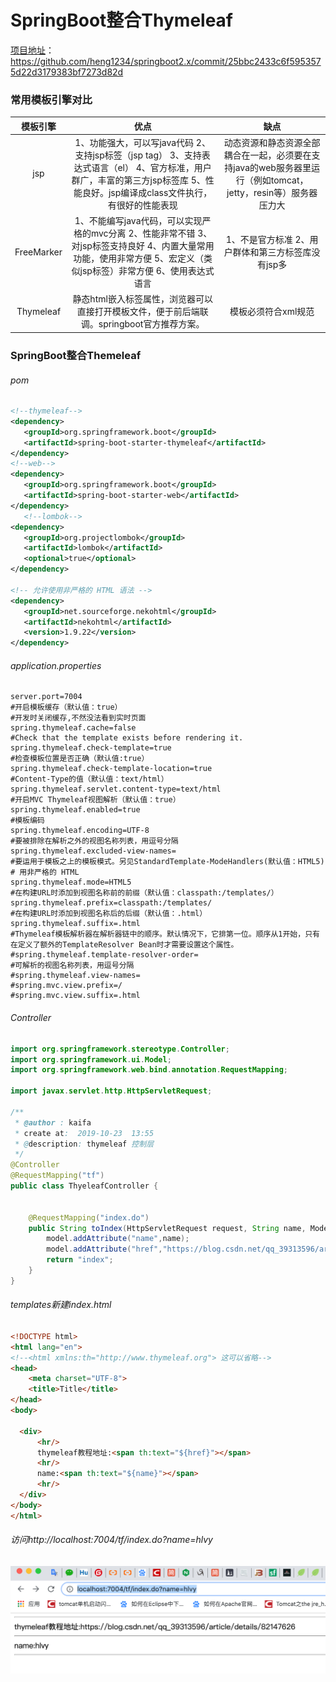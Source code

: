 # SpringBoot整合Thymeleaf

[项目地址](https://github.com/heng1234/springboot2.x/commit/25bbc2433c6f5953575d22d3179383bf7273d82d)：https://github.com/heng1234/springboot2.x/commit/25bbc2433c6f5953575d22d3179383bf7273d82d

### 常用模板引擎对比

|  模板引擎  |                             优点                             |                             缺点                             |
| :--------: | :----------------------------------------------------------: | :----------------------------------------------------------: |
|    jsp     | 1、功能强大，可以写java代码 2、支持jsp标签（jsp tag） 3、支持表达式语言（el） 4、官方标准，用户群广，丰富的第三方jsp标签库 5、性能良好。jsp编译成class文件执行，有很好的性能表现 | 动态资源和静态资源全部耦合在一起，必须要在支持java的web服务器里运行（例如tomcat，jetty，resin等）服务器压力大 |
| FreeMarker | 1、不能编写java代码，可以实现严格的mvc分离 2、性能非常不错 3、对jsp标签支持良好 4、内置大量常用功能，使用非常方便 5、宏定义（类似jsp标签）非常方便 6、使用表达式语言 |      1、不是官方标准 2、用户群体和第三方标签库没有jsp多      |
| Thymeleaf  | 静态html嵌入标签属性，浏览器可以直接打开模板文件，便于前后端联调。springboot官方推荐方案。 |                     模板必须符合xml规范                      |

### SpringBoot整合Themeleaf

###### pom

```xml
<!--thymeleaf-->
<dependency>
   <groupId>org.springframework.boot</groupId>
   <artifactId>spring-boot-starter-thymeleaf</artifactId>
</dependency>
<!--web-->
<dependency>
   <groupId>org.springframework.boot</groupId>
   <artifactId>spring-boot-starter-web</artifactId>
</dependency>
   <!--lombok-->
<dependency>
   <groupId>org.projectlombok</groupId>
   <artifactId>lombok</artifactId>
   <optional>true</optional>
</dependency>

<!-- 允许使用非严格的 HTML 语法 -->
<dependency>
   <groupId>net.sourceforge.nekohtml</groupId>
   <artifactId>nekohtml</artifactId>
   <version>1.9.22</version>
</dependency>
```

###### application.properties

```properties
server.port=7004
#开启模板缓存（默认值：true）
#开发时关闭缓存,不然没法看到实时页面
spring.thymeleaf.cache=false 
#Check that the template exists before rendering it.
spring.thymeleaf.check-template=true 
#检查模板位置是否正确（默认值:true）
spring.thymeleaf.check-template-location=true
#Content-Type的值（默认值：text/html）
spring.thymeleaf.servlet.content-type=text/html
#开启MVC Thymeleaf视图解析（默认值：true）
spring.thymeleaf.enabled=true
#模板编码
spring.thymeleaf.encoding=UTF-8
#要被排除在解析之外的视图名称列表，用逗号分隔
spring.thymeleaf.excluded-view-names=
#要运用于模板之上的模板模式。另见StandardTemplate-ModeHandlers(默认值：HTML5)
# 用非严格的 HTML
spring.thymeleaf.mode=HTML5
#在构建URL时添加到视图名称前的前缀（默认值：classpath:/templates/）
spring.thymeleaf.prefix=classpath:/templates/
#在构建URL时添加到视图名称后的后缀（默认值：.html）
spring.thymeleaf.suffix=.html
#Thymeleaf模板解析器在解析器链中的顺序。默认情况下，它排第一位。顺序从1开始，只有在定义了额外的TemplateResolver Bean时才需要设置这个属性。
#spring.thymeleaf.template-resolver-order=
#可解析的视图名称列表，用逗号分隔
#spring.thymeleaf.view-names=
#spring.mvc.view.prefix=/
#spring.mvc.view.suffix=.html
```

###### Controller

```java
import org.springframework.stereotype.Controller;
import org.springframework.ui.Model;
import org.springframework.web.bind.annotation.RequestMapping;

import javax.servlet.http.HttpServletRequest;

/**
 * @author : kaifa
 * create at:  2019-10-23  13:55
 * @description: thymeleaf 控制层
 */
@Controller
@RequestMapping("tf")
public class ThyeleafController {


    @RequestMapping("index.do")
    public String toIndex(HttpServletRequest request, String name, Model model){
        model.addAttribute("name",name);
        model.addAttribute("href","https://blog.csdn.net/qq_39313596/article/details/82147626");
        return "index";
    }
}
```

###### templates新建index.html

```html
<!DOCTYPE html>
<html lang="en">
<!--<html xmlns:th="http://www.thymeleaf.org"> 这可以省略-->
<head>
    <meta charset="UTF-8">
    <title>Title</title>
</head>
<body>

  <div>
      <hr/>
      thymeleaf教程地址:<span th:text="${href}"></span>
      <hr/>
      name:<span th:text="${name}"></span>
      <hr/>
  </div>
</body>
</html>
```

###### 访问http://localhost:7004/tf/index.do?name=hlvy

<img src="tf.assets/image-20191023183421198.png" alt="image-20191023183421198" style="zoom:50%;" />